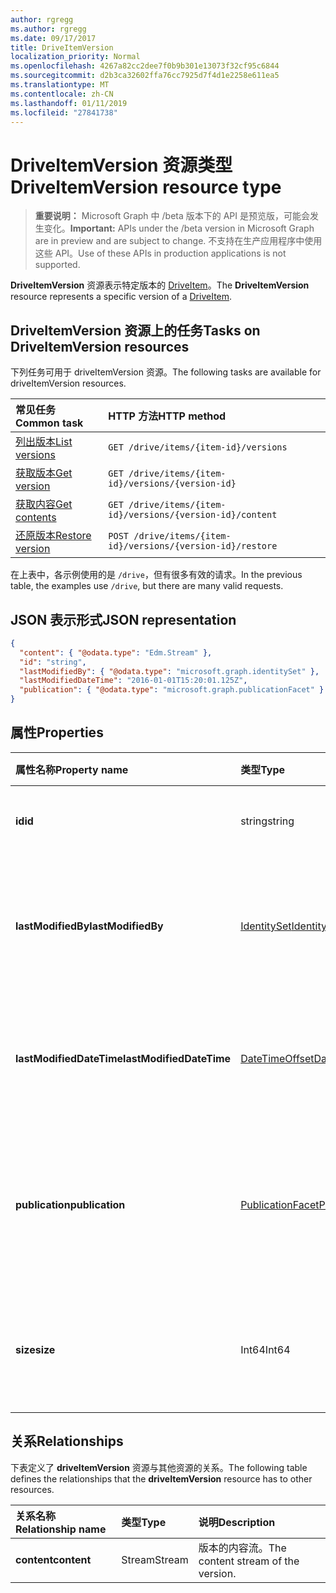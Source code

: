 ```yaml
---
author: rgregg
ms.author: rgregg
ms.date: 09/17/2017
title: DriveItemVersion
localization_priority: Normal
ms.openlocfilehash: 4267a82cc2dee7f0b9b301e13073f32cf95c6844
ms.sourcegitcommit: d2b3ca32602ffa76cc7925d7f4d1e2258e611ea5
ms.translationtype: MT
ms.contentlocale: zh-CN
ms.lasthandoff: 01/11/2019
ms.locfileid: "27841738"
---
```

# <a name="driveitemversion-resource-type"></a><span data-ttu-id="be83e-102">DriveItemVersion 资源类型</span><span class="sxs-lookup"><span data-stu-id="be83e-102">DriveItemVersion resource type</span></span>

> <span data-ttu-id="be83e-103">**重要说明：** Microsoft Graph 中 /beta 版本下的 API 是预览版，可能会发生变化。</span><span class="sxs-lookup"><span data-stu-id="be83e-103">**Important:** APIs under the /beta version in Microsoft Graph are in preview and are subject to change.</span></span> <span data-ttu-id="be83e-104">不支持在生产应用程序中使用这些 API。</span><span class="sxs-lookup"><span data-stu-id="be83e-104">Use of these APIs in production applications is not supported.</span></span>

<span data-ttu-id="be83e-105">**DriveItemVersion** 资源表示特定版本的 [DriveItem](driveitem.md)。</span><span class="sxs-lookup"><span data-stu-id="be83e-105">The **DriveItemVersion** resource represents a specific version of a [DriveItem](driveitem.md).</span></span>


## <a name="tasks-on-driveitemversion-resources"></a><span data-ttu-id="be83e-106">DriveItemVersion 资源上的任务</span><span class="sxs-lookup"><span data-stu-id="be83e-106">Tasks on DriveItemVersion resources</span></span>

<span data-ttu-id="be83e-107">下列任务可用于 driveItemVersion 资源。</span><span class="sxs-lookup"><span data-stu-id="be83e-107">The following tasks are available for driveItemVersion resources.</span></span>

|            <span data-ttu-id="be83e-108">常见任务</span><span class="sxs-lookup"><span data-stu-id="be83e-108">Common task</span></span>             |         <span data-ttu-id="be83e-109">HTTP 方法</span><span class="sxs-lookup"><span data-stu-id="be83e-109">HTTP method</span></span>         |
| :--------------------------------- | :-------------------------- |
| <span data-ttu-id="be83e-110">[列出版本][version-list]</span><span class="sxs-lookup"><span data-stu-id="be83e-110">[List versions][version-list]</span></span>      | `GET /drive/items/{item-id}/versions`  |
| <span data-ttu-id="be83e-111">[获取版本][version-get]</span><span class="sxs-lookup"><span data-stu-id="be83e-111">[Get version][version-get]</span></span>         | `GET /drive/items/{item-id}/versions/{version-id}`     |
| <span data-ttu-id="be83e-112">[获取内容][content-get]</span><span class="sxs-lookup"><span data-stu-id="be83e-112">[Get contents][content-get]</span></span>        | `GET /drive/items/{item-id}/versions/{version-id}/content` |
| <span data-ttu-id="be83e-113">[还原版本][version-restore]</span><span class="sxs-lookup"><span data-stu-id="be83e-113">[Restore version][version-restore]</span></span> | `POST /drive/items/{item-id}/versions/{version-id}/restore` |

[version-list]: ../api/driveitem-list-versions.md
[version-get]: ../api/driveitemversion-get.md
[content-get]: ../api/driveitemversion-get-contents.md
[version-restore]: ../api/driveitemversion-restore.md

<span data-ttu-id="be83e-114">在上表中，各示例使用的是 `/drive`，但有很多有效的请求。</span><span class="sxs-lookup"><span data-stu-id="be83e-114">In the previous table, the examples use `/drive`, but there are many valid requests.</span></span>

## <a name="json-representation"></a><span data-ttu-id="be83e-115">JSON 表示形式</span><span class="sxs-lookup"><span data-stu-id="be83e-115">JSON representation</span></span>

<!-- { "blockType": "resource", "@odata.type": "microsoft.graph.driveItemVersion", "@type.aka": "oneDrive.driveItemVersion" } -->

```json
{
  "content": { "@odata.type": "Edm.Stream" },
  "id": "string",
  "lastModifiedBy": { "@odata.type": "microsoft.graph.identitySet" },
  "lastModifiedDateTime": "2016-01-01T15:20:01.125Z",
  "publication": { "@odata.type": "microsoft.graph.publicationFacet" }
}
```

## <a name="properties"></a><span data-ttu-id="be83e-116">属性</span><span class="sxs-lookup"><span data-stu-id="be83e-116">Properties</span></span>

|      <span data-ttu-id="be83e-117">属性名称</span><span class="sxs-lookup"><span data-stu-id="be83e-117">Property name</span></span>       |                         <span data-ttu-id="be83e-118">类型</span><span class="sxs-lookup"><span data-stu-id="be83e-118">Type</span></span>                         |                               <span data-ttu-id="be83e-119">说明</span><span class="sxs-lookup"><span data-stu-id="be83e-119">Description</span></span>                               |
| :----------------------- | :--------------------------------------------------- | :---------------------------------------------------------------------- |
| <span data-ttu-id="be83e-120">**id**</span><span class="sxs-lookup"><span data-stu-id="be83e-120">**id**</span></span>                   | <span data-ttu-id="be83e-121">string</span><span class="sxs-lookup"><span data-stu-id="be83e-121">string</span></span>                                               | <span data-ttu-id="be83e-122">版本 ID。</span><span class="sxs-lookup"><span data-stu-id="be83e-122">The ID of the version.</span></span> <span data-ttu-id="be83e-123">只读。</span><span class="sxs-lookup"><span data-stu-id="be83e-123">Read-only.</span></span>                                       |
| <span data-ttu-id="be83e-124">**lastModifiedBy**</span><span class="sxs-lookup"><span data-stu-id="be83e-124">**lastModifiedBy**</span></span>       | [<span data-ttu-id="be83e-125">IdentitySet</span><span class="sxs-lookup"><span data-stu-id="be83e-125">IdentitySet</span></span>](../resources/identityset.md)           | <span data-ttu-id="be83e-126">上次修改版本的用户的标识。</span><span class="sxs-lookup"><span data-stu-id="be83e-126">Identity of the user which last modified the version.</span></span> <span data-ttu-id="be83e-127">只读。</span><span class="sxs-lookup"><span data-stu-id="be83e-127">Read-only.</span></span>        |
| <span data-ttu-id="be83e-128">**lastModifiedDateTime**</span><span class="sxs-lookup"><span data-stu-id="be83e-128">**lastModifiedDateTime**</span></span> | [<span data-ttu-id="be83e-129">DateTimeOffset</span><span class="sxs-lookup"><span data-stu-id="be83e-129">DateTimeOffset</span></span>](../resources/timestamp.md)          | <span data-ttu-id="be83e-130">上次修改版本的日期和时间。</span><span class="sxs-lookup"><span data-stu-id="be83e-130">Date and time the version was last modified.</span></span> <span data-ttu-id="be83e-131">只读。</span><span class="sxs-lookup"><span data-stu-id="be83e-131">Read-only.</span></span>                 |
| <span data-ttu-id="be83e-132">**publication**</span><span class="sxs-lookup"><span data-stu-id="be83e-132">**publication**</span></span>          | [<span data-ttu-id="be83e-133">PublicationFacet</span><span class="sxs-lookup"><span data-stu-id="be83e-133">PublicationFacet</span></span>](../resources/publicationfacet.md) | <span data-ttu-id="be83e-134">指示此特定版本的发布状态。</span><span class="sxs-lookup"><span data-stu-id="be83e-134">Indicates the publication status of this particular version.</span></span> <span data-ttu-id="be83e-135">只读。</span><span class="sxs-lookup"><span data-stu-id="be83e-135">Read-only.</span></span> |
| <span data-ttu-id="be83e-136">**size**</span><span class="sxs-lookup"><span data-stu-id="be83e-136">**size**</span></span>                 | <span data-ttu-id="be83e-137">Int64</span><span class="sxs-lookup"><span data-stu-id="be83e-137">Int64</span></span>                                                | <span data-ttu-id="be83e-138">指示此版本项的内容流大小。</span><span class="sxs-lookup"><span data-stu-id="be83e-138">Indicates the size of the content stream for this version of the item.</span></span>  |

## <a name="relationships"></a><span data-ttu-id="be83e-139">关系</span><span class="sxs-lookup"><span data-stu-id="be83e-139">Relationships</span></span>

<span data-ttu-id="be83e-140">下表定义了 **driveItemVersion** 资源与其他资源的关系。</span><span class="sxs-lookup"><span data-stu-id="be83e-140">The following table defines the relationships that the **driveItemVersion** resource has to other resources.</span></span>

| <span data-ttu-id="be83e-141">关系名称</span><span class="sxs-lookup"><span data-stu-id="be83e-141">Relationship name</span></span> |  <span data-ttu-id="be83e-142">类型</span><span class="sxs-lookup"><span data-stu-id="be83e-142">Type</span></span>  |            <span data-ttu-id="be83e-143">说明</span><span class="sxs-lookup"><span data-stu-id="be83e-143">Description</span></span>             |
| :---------------- | :----- | :--------------------------------- |
| <span data-ttu-id="be83e-144">**content**</span><span class="sxs-lookup"><span data-stu-id="be83e-144">**content**</span></span>       | <span data-ttu-id="be83e-145">Stream</span><span class="sxs-lookup"><span data-stu-id="be83e-145">Stream</span></span> | <span data-ttu-id="be83e-146">版本的内容流。</span><span class="sxs-lookup"><span data-stu-id="be83e-146">The content stream of the version.</span></span> |

<!-- {
  "type": "#page.annotation",
  "description": "The version facet provides information about the properties of a file version.",
  "keywords": "version,versions,version-history,history",
  "section": "documentation",
  "tocPath": "Facets/Version"
} -->
